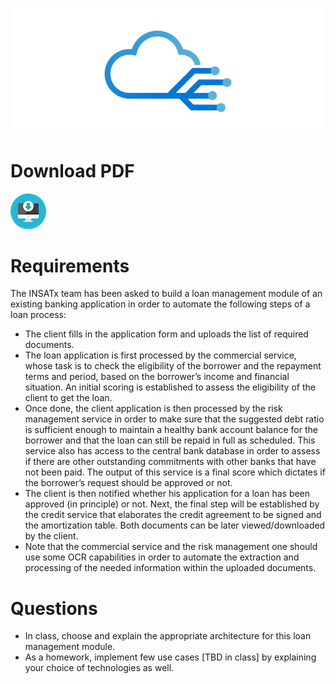 ![Towards more reactive microservices](img/eventCloud.png)

# Download PDF
[![Download TP4](img/pdf.png)](tp4.pdf)

# Requirements
The INSATx team has been asked to build a loan management module of an existing banking application in order to automate the following steps of a loan process:

- The client fills in the application form and uploads the list of required documents.
- The loan application is first processed by the commercial service, whose task is to check the eligibility of the borrower and the repayment terms and period, based on the borrower’s income and financial situation. An initial scoring is established to assess the eligibility of the client to get the loan.
- Once done, the client application is then processed by the risk management service in order to make sure that the suggested debt ratio is sufficient enough to maintain a healthy bank account balance for the borrower and that the loan can still be repaid in full as scheduled. This service also has access to the central bank database in order to assess if there are other outstanding commitments with other banks that have not been paid. The output of this service is a final score which dictates if the borrower’s request should be approved or not.
- The client is then notified whether his application for a loan has been approved (in principle) or not. Next, the final step will be established by the credit service that elaborates the credit agreement to be signed and the amortization table. Both documents can be later viewed/downloaded by the client.
- Note that the commercial service and the risk management one should use some OCR capabilities in order to automate the extraction and processing of the needed information within the uploaded documents.

# Questions
- In class, choose and explain the appropriate architecture for this loan management module.
- As a homework, implement few use cases [TBD in class] by explaining your choice of technologies as well.